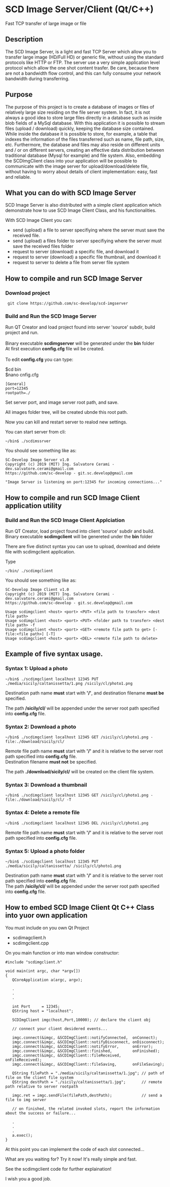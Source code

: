 # SCD Image Server/Client (Qt/C++)
Fast TCP transfer of large image or file

## Description
The SCD Image Server, is a light and fast TCP Server which allow you to transfer large image (HD/Full HD)
or generic file, without using the standard protocols like HTTP or FTP.
The server use a very simple application level protocol which allow the one shot content trasfer.
Be care, because there are not a bandwidth flow control, and this can fully consume your network bandwidth during transferring.

## Purpose

The purpose of this project is to create a database of images or files of relatively large size residing on the file
server system.
In fact, it is not always a good idea to store large files directly in a database such as inside
blob fields of a MySql database. With this application it is possible to stream files (upload / download) quickly,
keeping the database size contained. While inside the database it is possible to store, for example, a table that indexes the information of the files transferred such as name, file path, size, etc.
Furthermore, the database and files may also reside on different units and / or on different servers, creating an effective
data distribution between traditional database (Mysql for example) and file system.
Also, embedding the SCDImgClient class into your application will be possible to communicate  with the image server for upload/download/delete file, without having to worry about details of client implementation: easy, fast and reliable.

## What you can do with SCD Image Server

SCD Image Server is  also distributed with a simple client application which demonstrate how to use SCD Image Client Class, and his functionalities.

With SCD Image Client you can:

- send (upload) a file to server specifiying where the server must save the received file.
- send (upload) a files folder to server specifiying where the server must save the received files folder
- request to server (download) a specific file, and download it
- request to server (download) a specific file thumbnail, and download it
- request to server to delete a file from server file system

## How to compile and run SCD Image Server
### Download project

``` git clone https://github.com/sc-develop/scd-imgserver```

### Build and Run the SCD Image Server

Run QT Creator and load project found into server 'source' subdir, build project and run.<br><br>
Binary executable <b>scdimgserver</b> will be generated under the <b>bin</b> folder<br>
At first execution <b>config.cfg</b> file wil be created.<br><br>
To edit <b>config.cfg</b> you can type:

$cd bin<br>
$nano cnfig.cfg
```
[General]
port=12345
rootpath=./
```
Set server port, and image server root path, and save.<br>

All images folder tree, will be created ubnde this root path.<br>

Now you can kill and restart server to realod new settings.<br>

You can start server from cli:

```
~/bin$ ./scdimssrver
```
You should see something like as:

```
SC-Develop Image Server v1.0
Copyright (c) 2019 (MIT) Ing. Salvatore Cerami - dev.salvatore.cerami@gmail.com
https://github.com/sc-develop - git.sc.develop@gmail.com

"Image Server is listening on port:12345 for incoming connections..."
```
## How to compile and run SCD Image Client application utility

### Build and Run the SCD Image Client Applciation

Run QT Creator, load project found into client 'source' subdir and build.<br>
Binary executable <b>scdimgclient</b> will be genereted under the <b>bin</b> folder<br>

There are five distinct syntax you can use to upload, download and delete file with scdimgclient application.

Type
```
~/bin/ ./scdimgclient
```
You should see something like as: 

```
SC-Develop Image Client v1.0
Copyright (c) 2019 (MIT) Ing. Salvatore Cerami - dev.salvatore.cerami@gmail.com
https://github.com/sc-develop - git.sc.develop@gmail.com

Usage scdimgclient <host> <port> <PUT> <file path to transfer> <dest file path>
Usage scdimgclient <host> <port> <PUT> <folder path to transfer> <dest file path> -f 
Usage scdimgclient <host> <port> <GET> <remote file path to get> [-file:<file path>] [-T]
Usage scdimgclient <host> <port> <DEL> <remote file path to delete>
```
## Example of five syntax usage.

### Syntax 1: Upload a photo

```
~/bin$ ./scdimgclient localhost 12345 PUT ./media/sicily/caltanissetta/1.png /sicily/cl/photo1.png
```
Destination path name <b>must</b> start with <b>'/'</b>, and destination filename <b>must be</b> specified.<br>

The path <b>/sicily/cl/</b> will be appended under the server root path specified into <b>config.cfg</b> file. 

### Syntax 2: Download a photo

```
~/bin$ ./scdimgclient localhost 12345 GET /sicily/cl/photo1.png -file:./download/sicily/cl/
```
Remote file path name <b>must</b> start with <b>'/'</b> and it is relative to the server root path specified into <b>config.cfg</b> file. <br>
Destination filename <b>must not</b> be specified.<br>

The path <b>./download/sicily/cl/</b> will be created on the client file system. 

### Syntax 3: Download a thumbnail

```
~/bin$ ./scdimgclient localhost 12345 GET /sicily/cl/photo1.png -file:./download/sicily/cl/ -T
```
### Syntax 4: Delete a remote file

```
~/bin$ ./scdimgclient localhost 12345 DEL /sicily/cl/photo1.png
```
Remote file path name <b>must</b> start with <b>'/'</b> and it is relative to the server root path specified into <b>config.cfg</b> file. <br>

### Syntax 5: Upload a photo folder

```
~/bin$ ./scdimgclient localhost 12345 PUT ./media/sicily/caltanissetta/ /sicily/cl/photo1.png
```
Destination path name <b>must</b> start with <b>'/'</b> and it is relative to the server root path specified into <b>config.cfg</b> file. <br>
The path <b>/sicily/cl/</b> will be appended under the server root path specified into <b>config.cfg</b> file. 

## How to embed SCD Image Client Qt C++ Class into yuor own application

You must include on you own Qt Project

- scdimagclient.h
- scdimgclient.cpp

On you main function or into man window constructor:
```
#include "scdimgclient.h"

void main(int argc, char *argv[])
{
   QCoreApplication a(argc, argv);
      
   .
   .
   .
   
   int Port     = 12345;
   QString host = "localhost";
   
   SCDImgClient imgc(host,Port,10000); // declare the client obj

   // connect your client desidered events...

   imgc.connect(&imgc, &SCDImgClient::notifyConnected,  onConnect);
   imgc.connect(&imgc, &SCDImgClient::notifyDisconnect, onDisconnect);
   imgc.connect(&imgc, &SCDImgClient::notifyError,      onError);
   imgc.connect(&imgc, &SCDImgClient::finished,         onFinished);
   imgc.connect(&imgc, &SCDImgClient::fileReceived,     onFileReceived);
   imgc.connect(&imgc, &SCDImgClient::fileSaving,       onFileSaving);
   
   QString filePath = "./media/sicily/caltanissetta/1.jpg"; // path of file on the client file system
   QString destPath = "./sicily/caltanissetta/1.jpg";       // remote path relative to server rootpath
   
   imgc.ret = imgc.sendFile(filePath,destPath);             // send a file to img server
   
   // on finished, the related invoked slots, report the information about the success or failure...
   
   .
   .
   .
   a.exec();
}
```
At this point you can implement the code of each slot connected...<br>

What are you waiting for? Try it now! It's really simple and fast.<br>

See the scdimgclient code for further explaination!<br>

I wish you a good job.


